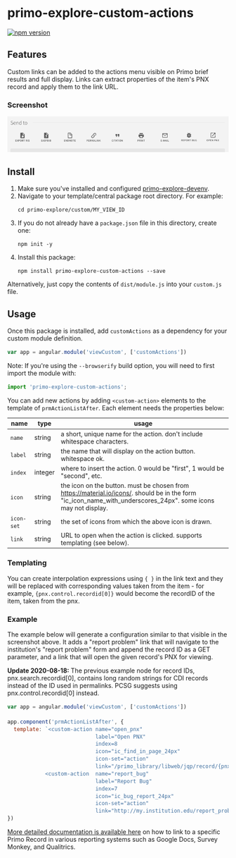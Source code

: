 # primo-explore-custom-actions

[![npm version](https://img.shields.io/npm/v/primo-explore-custom-actions.svg)](https://www.npmjs.com/package/primo-explore-custom-actions)

## Features
Custom links can be added to the actions menu visible on Primo brief results and full display. Links can extract properties of the item's PNX record and apply them to the link URL.

### Screenshot
![screenshot](screenshot.png)

## Install
1. Make sure you've installed and configured [primo-explore-devenv](https://github.com/ExLibrisGroup/primo-explore-devenv).
2. Navigate to your template/central package root directory. For example:
    ```
    cd primo-explore/custom/MY_VIEW_ID
    ```
3. If you do not already have a `package.json` file in this directory, create one:
    ```
    npm init -y
    ```
4. Install this package:
    ```
    npm install primo-explore-custom-actions --save
    ```
Alternatively, just copy the contents of `dist/module.js` into your `custom.js` file.

## Usage
Once this package is installed, add `customActions` as a dependency for your custom module definition.

```js
var app = angular.module('viewCustom', ['customActions'])
```
Note: If you're using the `--browserify` build option, you will need to first import the module with:

```javascript
import 'primo-explore-custom-actions';
```

You can add new actions by adding `<custom-action>` elements to the template of `prmActionListAfter`. Each element needs the properties below:

| name | type | usage |
|---|---|---|
| `name` | string | a short, unique name for the action. don't include whitespace characters. |
| `label` | string | the name that will display on the action button. whitespace ok. |
| `index` | integer | where to insert the action. 0 would be "first", 1 would be "second", etc.|
| `icon` | string | the icon on the button. must be chosen from <https://material.io/icons/>. should be in the form "ic_icon_name_with_underscores_24px". some icons may not display. |
| `icon-set` | string | the set of icons from which the above icon is drawn.|
| `link` | string | URL to open when the action is clicked. supports templating (see below). |

### Templating

You can create interpolation expressions using `{ }` in the link text and they will be replaced with corresponding values taken from the item - for example, `{pnx.control.recordid[0]}` would become the recordID of the item, taken from the pnx.

### Example

The example below will generate a configuration similar to that visible in the screenshot above. It adds a "report problem" link that will navigate to the institution's "report problem" form and append the record ID as a GET parameter, and a link that will open the given record's PNX for viewing.

**Update 2020-08-18:** The previous example node for record IDs, pnx.search.recordid[0], contains long random strings for CDI records instead of the ID used in permalinks. PCSG suggests using pnx.control.recordid[0] instead.

```js
var app = angular.module('viewCustom', ['customActions'])

app.component('prmActionListAfter', {
  template: `<custom-action name="open_pnx"
                            label="Open PNX"
                            index=8
                            icon="ic_find_in_page_24px"
                            icon-set="action"
                            link="/primo_library/libweb/jqp/record/{pnx.control.recordid[0]}.pnx" />
            <custom-action  name="report_bug"
                            label="Report Bug"
                            index=7
                            icon="ic_bug_report_24px"
                            icon-set="action"
                            link="http://my.institution.edu/report_problem?record_id={pnx.control.recordid[0]}" />`
})
```

<!-- ## Running tests
1. Clone the repo
2. Run `npm install`
3. Run `npm test` -->

[More detailed documentation is available here](https://docs.google.com/document/d/e/2PACX-1vREAWe303KVxb73IVnAQ-Atd1ndZ0bdokiwoe_0fBiGXY7230g6NAjzWPSs0hjmLeSa6xRIoooNfQ4G/pub) on how to link to a specific Primo Record in various reporting systems such as Google Docs, Survey Monkey, and Qualitrics.
